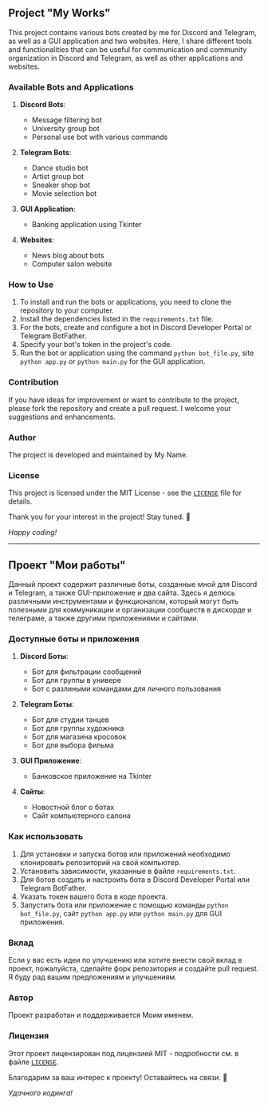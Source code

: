 ## Project "My Works"

This project contains various bots created by me for Discord and Telegram, as well as a GUI application and two websites. Here, I share different tools and functionalities that can be useful for communication and community organization in Discord and Telegram, as well as other applications and websites.

### Available Bots and Applications

1. **Discord Bots**:
   - Message filtering bot
   - University group bot
   - Personal use bot with various commands

2. **Telegram Bots**:
   - Dance studio bot
   - Artist group bot
   - Sneaker shop bot
   - Movie selection bot

3. **GUI Application**:
   - Banking application using Tkinter

4. **Websites**:
   - News blog about bots
   - Computer salon website

### How to Use

1. To install and run the bots or applications, you need to clone the repository to your computer.
2. Install the dependencies listed in the `requirements.txt` file.
3. For the bots, create and configure a bot in Discord Developer Portal or Telegram BotFather.
4. Specify your bot's token in the project's code.
5. Run the bot or application using the command `python bot_file.py`, site `python app.py` or `python main.py` for the GUI application.

### Contribution

If you have ideas for improvement or want to contribute to the project, please fork the repository and create a pull request. I welcome your suggestions and enhancements.

### Author

The project is developed and maintained by My Name.

### License

This project is licensed under the MIT License - see the [`LICENSE`](https://github.com/ran5omware/Works?tab=MIT-1-ov-file) file for details.

Thank you for your interest in the project! Stay tuned. 🚀

*Happy coding!*

-----------------------------------------------------------------------------------------------------------------------------------------------------------------------------------------------------------------------------------

## Проект "Мои работы"

Данный проект содержит различные боты, созданные мной для Discord и Telegram, а также GUI-приложение и два сайта. Здесь я делюсь различными инструментами и функционалом, который могут быть полезными для коммуникации и организации сообществ в дискорде и телеграме, а также другими приложениями и сайтами.

### Доступные боты и приложения

1. **Discord Боты**:
   - Бот для фильтрации сообщений
   - Бот для группы в универе
   - Бот с разлиными командами для личного пользования

2. **Telegram Боты**:
   - Бот для студии танцев
   - Бот для группы художника
   - Бот для магазина кросовок
   - Бот для выбора фильма

3. **GUI Приложение**:
   - Банковское приложение на Tkinter

4. **Сайты**:
   - Новостной блог о ботах
   - Сайт компьютерного салона

### Как использовать

1. Для установки и запуска ботов или приложений необходимо клонировать репозиторий на свой компьютер.
2. Установить зависимости, указанные в файле `requirements.txt`.
3. Для ботов создать и настроить бота в Discord Developer Portal или Telegram BotFather.
4. Указать токен вашего бота в коде проекта.
5. Запустить бота или приложение с помощью команды `python bot_file.py`, сайт `python app.py` или `python main.py` для GUI приложения.

### Вклад

Если у вас есть идеи по улучшению или хотите внести свой вклад в проект, пожалуйста, сделайте форк репозитория и создайте pull request. Я буду рад вашим предложениям и улучшениям.

### Автор

Проект разработан и поддерживается Моим именем.

### Лицензия

Этот проект лицензирован под лицензией MIT - подробности см. в файле [`LICENSE`](https://github.com/ran5omware/Works?tab=MIT-1-ov-file).

Благодарим за ваш интерес к проекту! Оставайтесь на связи. 🚀

*Удачного кодинга!*
